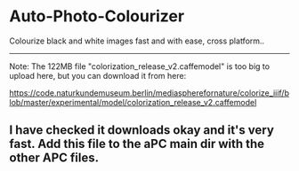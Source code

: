 # Auto-Photo-Colourizer
Colourize black and white images fast and with ease, cross platform..

----------------------------------------------------------------------------------------------------------------------------------------
Note: The 122MB file "colorization_release_v2.caffemodel" is too big to upload here, but you can download it from here:

https://code.naturkundemuseum.berlin/mediaspherefornature/colorize_iiif/blob/master/experimental/model/colorization_release_v2.caffemodel

I have checked it downloads okay and it's very fast. Add this file to the aPC main dir with the other APC files.
-----------------------------------------------------------------------------------------------------------------------------------------

